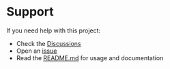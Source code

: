 # Support

If you need help with this project:

- Check the [Discussions](https://github.com/yourusername/actlog/discussions)
- Open an [issue](https://github.com/yourusername/actlog/issues)
- Read the [README.md](../README.md) for usage and documentation
